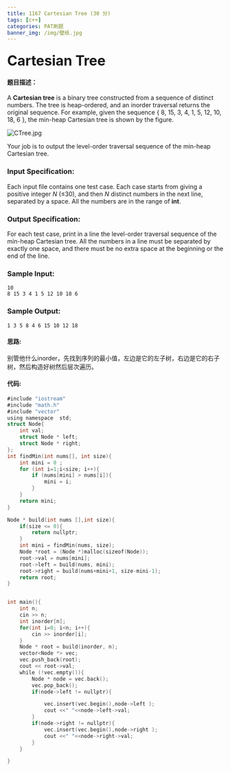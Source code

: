 ```yaml
---
title: 1167 Cartesian Tree (30 分)
tags: [c++]
categories: PAT刷题
banner_img: /img/壁纸.jpg
---
```


### <font size=6px>Cartesian Tree</font>

#### 题目描述：

A **Cartesian tree** is a binary tree constructed from a sequence of distinct numbers. The tree is heap-ordered, and an inorder traversal returns the original sequence. For example, given the sequence { 8, 15, 3, 4, 1, 5, 12, 10, 18, 6 }, the min-heap Cartesian tree is shown by the figure.

![CTree.jpg](https://images.ptausercontent.com/6a99f68a-6578-46e0-9232-fbf0adf3691f.jpg)

Your job is to output the level-order traversal sequence of the min-heap Cartesian tree.

### Input Specification:

Each input file contains one test case. Each case starts from giving a positive integer *N* (≤30), and then *N* distinct numbers in the next line, separated by a space. All the numbers are in the range of **int**.

### Output Specification:

For each test case, print in a line the level-order traversal sequence of the min-heap Cartesian tree. All the numbers in a line must be separated by exactly one space, and there must be no extra space at the beginning or the end of the line.

### Sample Input:

```in
10
8 15 3 4 1 5 12 10 18 6
```

### Sample Output:

```out
1 3 5 8 4 6 15 10 12 18
```

#### 思路:

别管他什么inorder，先找到序列的最小值，左边是它的左子树，右边是它的右子树，然后构造好树然后层次遍历。

#### 代码:

```go
#include "iostream"
#include "math.h"
#include "vector"
using namespace  std;
struct Node{
    int val;
    struct Node * left;
    struct Node * right;
};
int findMin(int nums[], int size){
    int mini = 0 ;
    for (int i=1;i<size; i++){
        if (nums[mini] > nums[i]){
            mini = i;
        }
    }
    return mini;
}

Node * build(int nums [],int size){
    if(size <= 0){
        return nullptr;
    }
    int mini = findMin(nums, size);
    Node *root = (Node *)malloc(sizeof(Node));
    root->val = nums[mini];
    root->left = build(nums, mini);
    root->right = build(nums+mini+1, size-mini-1);
    return root;
}


int main(){
    int n;
    cin >> n;
    int inorder[n];
    for(int i=0; i<n; i++){
        cin >> inorder[i];
    }
    Node * root = build(inorder, n);
    vector<Node *> vec;
    vec.push_back(root);
    cout << root->val;
    while (!vec.empty()){
        Node * node = vec.back();
        vec.pop_back();
        if(node->left != nullptr){

            vec.insert(vec.begin(),node->left );
            cout <<" "<<node->left->val;
        }
        if(node->right != nullptr){
            vec.insert(vec.begin(),node->right );
            cout <<" "<<node->right->val;
        }
    }

}
```


